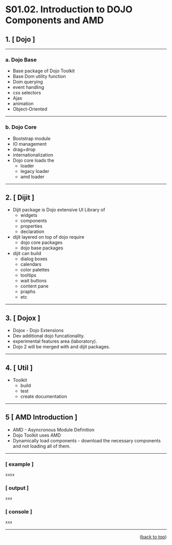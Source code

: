 <a name="topage"></a>

# S01.02. Introduction to DOJO Components and AMD

## 1. [ Dojo ]

---

### a. Dojo Base
  * Base package of Dojo Toolkit
  * Base Dom utility function
  * Dom querying
  * event handling
  * css selectors
  * Ajax
  * animation
  * Object-Oriented

---

### b. Dojo Core
  * Bootstrap module
  * IO management
  * drag+drop
  * internationalization
  * Dojo core loads the
      * loader
      * legacy loader 
      * amd loader

---

## 2. [ Dijit ]
  * Dijit package is Dojo extensive UI Library of
    * widgets
    * components
    * properties
    * declaration
  * dijit layered on top of dojo require
    *  dojo core packages
    *  dojo base packages
  * dijit can build
    * dialog boxes
    * calendars
    * color palettes
    * tooltips
    * wait buttons
    * content pane
    * praphs
    * etc

---

## 3. [ Dojox ]
  * Dojox - Dojo Extensions
  * Dev additional dojo funcationality.
  * experimental features area (laboratory).
  * Dojo 2 will be merged with and dijit packages.

---

## 4. [ Util ]
  * Toolkit
    * build
    * test
    * create documentation

---

## 5 [ AMD Introduction ]
  * AMD - Asyncronous Module Definition
  * Dojo Toolkit uses AMD
  * Dynamically load components - download the necessary components and not loading all of them.

---



### [ example ]

```sh
xxxx
```

### [ output ]

```sh
xxx
```

### [ console ]

```sh
xxx
```

-----

<p align="right">(<a href="#topage">back to top</a>)</p>
<br/>
<br/>
